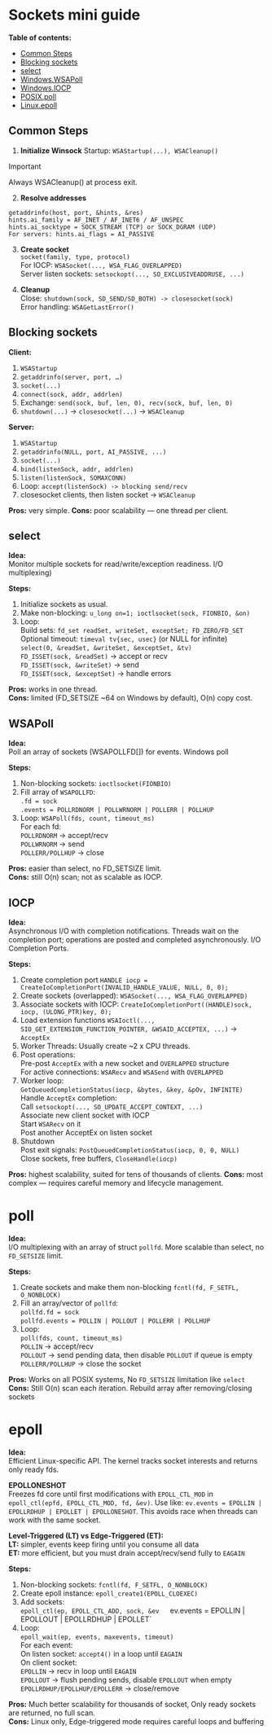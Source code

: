# Sockets mini guide

**Table of contents:**  
- [Common Steps](#common-steps)
- [Blocking sockets](#blocking-sockets)
- [select](#select)
- [Windows.WSAPoll](#wsapoll)
- [Windows.IOCP](#iocp)
- [POSIX.poll](#poll)
- [Linux.epoll](#epoll)

## Common Steps
  
1. **Initialize Winsock**
Startup: `WSAStartup(...), WSACleanup()`
> [!IMPORTANT]
> Always WSACleanup() at process exit.
  
2. **Resolve addresses**
```
getaddrinfo(host, port, &hints, &res)
hints.ai_family = AF_INET / AF_INET6 / AF_UNSPEC
hints.ai_socktype = SOCK_STREAM (TCP) or SOCK_DGRAM (UDP)
For servers: hints.ai_flags = AI_PASSIVE
```
  
3. **Create socket**  
`socket(family, type, protocol)`  
For IOCP: `WSASocket(..., WSA_FLAG_OVERLAPPED)`  
Server listen sockets: `setsockopt(..., SO_EXCLUSIVEADDRUSE, ...)`  
  
4. **Cleanup**  
Close: `shutdown(sock, SD_SEND/SD_BOTH) -> closesocket(sock)`  
Error handling: `WSAGetLastError()`  
  
## Blocking sockets
  
**Client:**
1. `WSAStartup`
2. `getaddrinfo(server, port, …)`
3. `socket(...)`
4. `connect(sock, addr, addrlen)`  
5. Exchange: `send(sock, buf, len, 0), recv(sock, buf, len, 0)`
6. `shutdown(...)` -> `closesocket(...)` -> `WSACleanup`

**Server:**
1. `WSAStartup`
2. `getaddrinfo(NULL, port, AI_PASSIVE, ...)`
3. `socket(...)`
4. `bind(listenSock, addr, addrlen)`
5. `listen(listenSock, SOMAXCONN)`
6. Loop: `accept(listenSock) -> blocking send/recv`
7. closesocket clients, then listen socket -> `WSACleanup`  
  
**Pros:** very simple.
**Cons:** poor scalability — one thread per client.

## select
  
**Idea:**  
Monitor multiple sockets for read/write/exception readiness. I/O multiplexing)  
  
**Steps:**
1. Initialize sockets as usual.
2. Make non-blocking: `u_long on=1; ioctlsocket(sock, FIONBIO, &on)`
3. Loop:  
Build sets: `fd_set readSet, writeSet, exceptSet; FD_ZERO/FD_SET`  
Optional timeout: `timeval tv{sec, usec}` (or NULL for infinite)  
`select(0, &readSet, &writeSet, &exceptSet, &tv)`  
`FD_ISSET(sock, &readSet)` -> accept or recv  
`FD_ISSET(sock, &writeSet)` -> send  
`FD_ISSET(sock, &exceptSet)` -> handle errors  
  
**Pros:** works in one thread.  
**Cons:** limited (FD_SETSIZE ~64 on Windows by default), O(n) copy cost.  
  
## WSAPoll
**Idea:**  
Poll an array of sockets (WSAPOLLFD[]) for events. Windows poll  
  
**Steps:**
1. Non-blocking sockets: `ioctlsocket(FIONBIO)`
2. Fill array of `WSAPOLLFD`:  
`.fd = sock`  
`.events = POLLRDNORM | POLLWRNORM | POLLERR | POLLHUP`  
3. Loop: `WSAPoll(fds, count, timeout_ms)`  
For each fd:  
`POLLRDNORM` -> accept/recv  
`POLLWRNORM` -> send  
`POLLERR/POLLHUP` -> close  
  
**Pros:** easier than select, no FD_SETSIZE limit.  
**Cons:** still O(n) scan; not as scalable as IOCP.  
  
## IOCP
**Idea:**  
Asynchronous I/O with completion notifications. Threads wait on the completion port;
operations are posted and completed asynchronously. I/O Completion Ports.  
  
**Steps:**
1. Create completion port `HANDLE iocp = CreateIoCompletionPort(INVALID_HANDLE_VALUE, NULL, 0, 0);`
2. Create sockets (overlapped): `WSASocket(..., WSA_FLAG_OVERLAPPED)`
3. Associate sockets with IOCP: `CreateIoCompletionPort((HANDLE)sock, iocp, (ULONG_PTR)key, 0);`
4. Load extension functions `WSAIoctl(..., SIO_GET_EXTENSION_FUNCTION_POINTER, &WSAID_ACCEPTEX, ...)` -> `AcceptEx`
5. Worker Threads: Usually create ~2 x CPU threads.
6. Post operations:  
Pre-post `AcceptEx` with a new socket and `OVERLAPPED` structure  
For active connections: `WSARecv` and `WSASend` with `OVERLAPPED`  
7. Worker loop:  
`GetQueuedCompletionStatus(iocp, &bytes, &key, &pOv, INFINITE)`  
Handle `AcceptEx` completion:  
Call `setsockopt(..., SO_UPDATE_ACCEPT_CONTEXT, ...)`  
Associate new client socket with IOCP  
Start `WSARecv` on it  
Post another AcceptEx on listen socket  
8. Shutdown  
Post exit signals: `PostQueuedCompletionStatus(iocp, 0, 0, NULL)`  
Close sockets, free buffers, `CloseHandle(iocp)`  
  
**Pros:** highest scalability, suited for tens of thousands of clients.
**Cons:** most complex — requires careful memory and lifecycle management.  
  
# poll
**Idea:**  
I/O multiplexing with an array of struct `pollfd`. More scalable than select, no `FD_SETSIZE` limit.

**Steps:**  
1. Create sockets and make them non-blocking `fcntl(fd, F_SETFL, O_NONBLOCK)`
2. Fill an array/vector of `pollfd`:  
`pollfd.fd = sock`  
`pollfd.events = POLLIN | POLLOUT | POLLERR | POLLHUP`
3. Loop:  
`poll(fds, count, timeout_ms)`  
`POLLIN` -> accept/recv  
`POLLOUT` -> send pending data, then disable `POLLOUT` if queue is empty  
`POLLERR/POLLHUP` -> close the socket  
  
**Pros:** Works on all POSIX systems, No `FD_SETSIZE` limitation like `select`  
**Cons:** Still O(n) scan each iteration. Rebuild array after removing/closing sockets  
  
# epoll
**Idea:**  
Efficient Linux-specific API. The kernel tracks socket interests and returns only ready fds.  
  
**EPOLLONESHOT**  
Freezes fd core until first modifications with `EPOLL_CTL_MOD` in `epoll_ctl(epfd, EPOLL_CTL_MOD, fd, &ev)`. Use like: `ev.events = EPOLLIN | EPOLLRDHUP | EPOLLET | EPOLLONESHOT`. This avoids race when threads can work with the same socket.  
  
**Level-Triggered (LT) vs Edge-Triggered (ET):**  
**LT:** simpler, events keep firing until you consume all data  
**ET:** more efficient, but you must drain accept/recv/send fully to `EAGAIN`  
  
**Steps:**  
1. Non-blocking sockets: `fcntl(fd, F_SETFL, O_NONBLOCK)`
2. Create epoll instance: `epoll_create1(EPOLL_CLOEXEC)`
3. Add sockets:  
`epoll_ctl(ep, EPOLL_CTL_ADD, sock, &ev  
`ev.events = EPOLLIN | EPOLLOUT | EPOLLRDHUP | EPOLLET`
4. Loop:  
`epoll_wait(ep, events, maxevents, timeout)`  
For each event:  
On listen socket: `accept4()` in a loop until `EAGAIN`  
On client socket:  
`EPOLLIN` -> recv in loop until `EAGAIN`  
`EPOLLOUT` -> flush pending sends, disable `EPOLLOUT` when empty  
`EPOLLRDHUP/EPOLLHUP/EPOLLERR` -> close/remove  
  
**Pros:** Much better scalability for thousands of socket, Only ready sockets are returned, no full scan.  
**Cons:** Linux only, Edge-triggered mode requires careful loops and buffering